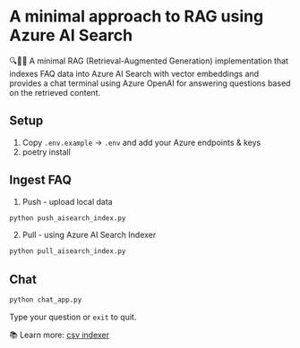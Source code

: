 # A minimal approach to RAG using Azure AI Search

🔍🤖💬 A minimal RAG (Retrieval-Augmented Generation) implementation that indexes FAQ data into Azure AI Search with vector embeddings and provides a chat terminal using Azure OpenAI for answering questions based on the retrieved content.

## Setup
1. Copy `.env.example` → `.env` and add your Azure endpoints & keys  
2. poetry install

## Ingest FAQ

1. Push - upload local data
```python
python push_aisearch_index.py 
```
2. Pull - using Azure AI Search Indexer
```python
python pull_aisearch_index.py 
```

## Chat
```python
python chat_app.py
```
Type your question or `exit` to quit.

📚 Learn more: [csv indexer](https://github.com/Azure/azure-search-vector-samples/tree/main/demo-python/code/indexers/csv-indexer)

